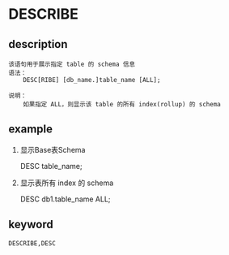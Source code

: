 # DESCRIBE
## description
    该语句用于展示指定 table 的 schema 信息
    语法：
        DESC[RIBE] [db_name.]table_name [ALL];

    说明：
        如果指定 ALL，则显示该 table 的所有 index(rollup) 的 schema

## example

1. 显示Base表Schema

    DESC table_name;

2. 显示表所有 index 的 schema

    DESC db1.table_name ALL;

## keyword

    DESCRIBE,DESC
